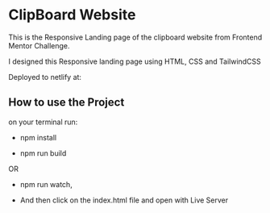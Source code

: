 # ClipBoard Website

This is the Responsive Landing page of the clipboard website from Frontend Mentor Challenge.

I designed this Responsive landing page using HTML, CSS and TailwindCSS

Deployed to netlify at:

## How to use the Project

on your terminal run:

- npm install

* npm run build

OR

- npm run watch,

- And then click on the index.html file and open with Live Server
